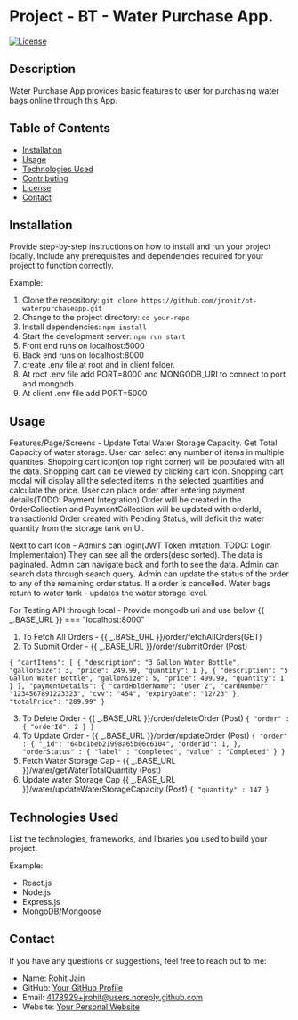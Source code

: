 # Project - BT - Water Purchase App.

[![License](https://img.shields.io/badge/License-MIT-blue.svg)](LICENSE)

## Description

Water Purchase App provides basic features to user for purchasing water bags online through this App.

## Table of Contents

- [Installation](#installation)
- [Usage](#usage)
- [Technologies Used](#technologies-used)
- [Contributing](#contributing)
- [License](#license)
- [Contact](#contact)

## Installation

Provide step-by-step instructions on how to install and run your project locally. Include any prerequisites and dependencies required for your project to function correctly.

Example:

1. Clone the repository: `git clone https://github.com/jrohit/bt-waterpurchaseapp.git`
2. Change to the project directory: `cd your-repo`
3. Install dependencies: `npm install`
4. Start the development server: `npm run start`
5. Front end runs on localhost:5000
6. Back end runs on localhost:8000
7. create .env file at root and in client folder.
8. At root .env file add PORT=8000 and MONGODB_URI to connect to port and mongodb
9. At client .env file add PORT=5000

## Usage

Features/Page/Screens -
Update Total Water Storage Capacity.
Get Total Capacity of water storage.
User can select any number of items in multiple quantites.
Shopping cart icon(on top right corner) will be populated with all the data.
Shopping cart can be viewed by clicking cart icon.
Shopping cart modal will display all the selected items in the selected quantities and calculate the price.
User can place order after entering payment details(TODO: Payment Integration)
Order will be created in the OrderCollection and PaymentCollection will be updated with orderId, transactionId
Order created with Pending Status, will deficit the water quantity from the storage tank on UI.

Next to cart Icon - Admins can login(JWT Token imitation. TODO: Login Implementaion)
They can see all the orders(desc sorted).
The data is paginated. Admin can navigate back and forth to see the data.
Admin can search data through search query.
Admin can update the status of the order to any of the remaining order status.
If a order is cancelled. Water bags return to water tank - updates the water storage level.

For Testing API through local - Provide mongodb uri and use below
{{ _.BASE_URL }} === "localhost:8000"

1. To Fetch All Orders - {{ _.BASE_URL }}/order/fetchAllOrders(GET)
2. To Submit Order - {{ _.BASE_URL }}/order/submitOrder (Post)

`{
  "cartItems": [
    {
      "description": "3 Gallon Water Bottle",
      "gallonSize": 3,
      "price": 249.99,
      "quantity": 1
    },
		{
      "description": "5 Gallon Water Bottle",
      "gallonSize": 5,
      "price": 499.99,
      "quantity": 1
    }
  ],
  "paymentDetails": {
    "cardHolderName": "User 2",
    "cardNumber": "1234567891223323",
    "cvv": "454",
    "expiryDate": "12/23"
  },
  "totalPrice": "289.99"
}`

3. To Delete Order - {{ _.BASE_URL }}/order/deleteOrder (Post)
   `{
	"order" : {
			"orderId": 2
		}
}`
4. To Update Order - {{ _.BASE_URL }}/order/updateOrder (Post)
   `{
	"order" : {
			"_id": "64bc1beb21998a65b06c6104",
			"orderId": 1,
		},
	"orderStatus" : {
		"label" : "Completed",
		"value" : "Completed"
	}
}`
5. Fetch Water Storage Cap - {{ _.BASE_URL }}/water/getWaterTotalQuantity (Post)
6. Update water Storage Cap {{ _.BASE_URL }}/water/updateWaterStorageCapacity (Post)
   `{
	"quantity" : 147
}`

## Technologies Used

List the technologies, frameworks, and libraries you used to build your project.

Example:

- React.js
- Node.js
- Express.js
- MongoDB/Mongoose

## Contact

If you have any questions or suggestions, feel free to reach out to me:

- Name: Rohit Jain
- GitHub: [Your GitHub Profile](https://github.com/jrohit)
- Email: 4178929+jrohit@users.noreply.github.com
- Website: [Your Personal Website](hhttps://jrohit.github.io/ResumeRohitJain)

```

```
